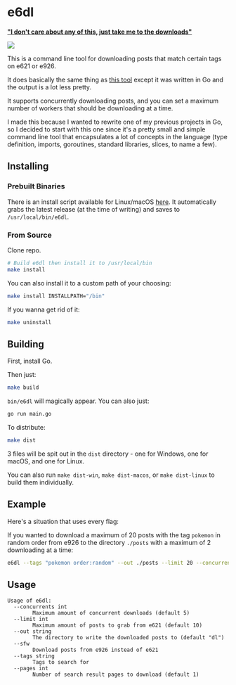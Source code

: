 # e6dl

**["I don't care about any of this, just take me to the downloads"](https://github.com/tjhorner/e6dl/releases/latest)**

![](https://user-images.githubusercontent.com/2646487/54313480-b1170e80-4596-11e9-811f-d73f1ea13b99.gif)

This is a command line tool for downloading posts that match certain tags on e621 or e926.

It does basically the same thing as [this tool](https://www.npmjs.com/package/e6dl) except it was written in Go and the output is a lot less pretty.

It supports concurrently downloading posts, and you can set a maximum number of workers that should be downloading at a time.

I made this because I wanted to rewrite one of my previous projects in Go, so I decided to start with this one since it's a pretty small and simple command line tool that encapsulates a lot of concepts in the language (type definition, imports, goroutines, standard libraries, slices, to name a few).

## Installing

### Prebuilt Binaries

There is an install script available for Linux/macOS [here](https://github.com/tjhorner/e6dl/blob/master/install.sh). It automatically grabs the latest release (at the time of writing) and saves to `/usr/local/bin/e6dl`.

### From Source

Clone repo.

```bash
# Build e6dl then install it to /usr/local/bin
make install
```

You can also install it to a custom path of your choosing:

```bash
make install INSTALLPATH="/bin"
```

If you wanna get rid of it:

```bash
make uninstall
```

## Building

First, install Go.

Then just:

```bash
make build
```

`bin/e6dl` will magically appear. You can also just:

```bash
go run main.go
```

To distribute:

```bash
make dist
```

3 files will be spit out in the `dist` directory - one for Windows, one for macOS, and one for Linux.

You can also run `make dist-win`, `make dist-macos`, or `make dist-linux` to build them individually.

## Example

Here's a situation that uses every flag:

If you wanted to download a maximum of 20 posts with the tag `pokemon` in random order from e926 to the directory `./posts` with a maximum of 2 downloading at a time:

```bash
e6dl --tags "pokemon order:random" --out ./posts --limit 20 --concurrents 2 --sfw
```

## Usage

```
Usage of e6dl:
  --concurrents int
    	Maximum amount of concurrent downloads (default 5)
  --limit int
    	Maximum amount of posts to grab from e621 (default 10)
  --out string
    	The directory to write the downloaded posts to (default "dl")
  --sfw
    	Download posts from e926 instead of e621
  --tags string
    	Tags to search for
  --pages int
    	Number of search result pages to download (default 1)
```